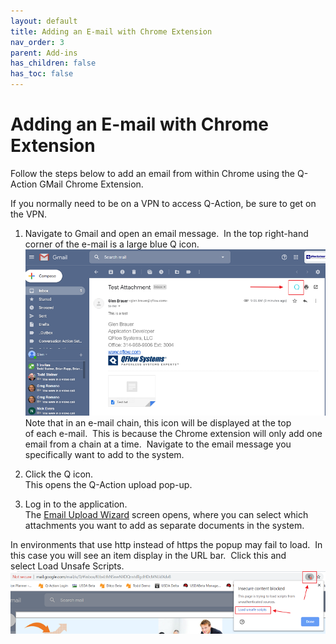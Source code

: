 ```yaml
---
layout: default
title: Adding an E-mail with Chrome Extension
nav_order: 3
parent: Add-ins
has_children: false
has_toc: false
---
```

# Adding an E-mail with Chrome Extension

Follow the steps below to add an email from within Chrome using the Q-Action GMail Chrome Extension.

If you normally need to be on a VPN to access Q-Action, be sure to get on the VPN.

1. Navigate to Gmail and open an email message.  In the top right-hand corner of the e-mail is a large blue Q icon.  
    ![](/assets/images/QActionIcon.png)  
    Note that in an e-mail chain, this icon will be displayed at the top of each e-mail.  This is because the Chrome extension will only add one email from a chain at a time.  Navigate to the email message you specifically want to add to the system.
2. Click the Q icon.  
    This opens the Q-Action upload pop-up.  
    
3. Log in to the application.  
    The [Email Upload Wizard](docs/using-add-ins/email-upload-wizard) screen opens, where you can select which attachments you want to add as separate documents in the system.  
    

In environments that use http instead of https the popup may fail to load.  In this case you will see an item display in the URL bar.  Click this and select Load Unsafe Scripts.  
![](/assets/images/LoadUnsafeScripts.png)